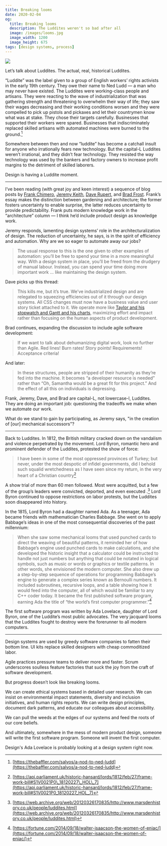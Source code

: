```yaml
---
title: Breaking looms
date: 2020-02-04
og:
  title: Breaking looms
  description: The Luddites weren't so bad after all
  image: /images/looms.jpg
  image_width: 1200
  image_height: 675
tags: [design systems, process]
---
```


![](/images/looms.jpg)

Let’s talk about Luddites. The actual, real, historical Luddites.

“Luddite” was the label given to a group of English workers’ rights activists in the early 19th century. They owe their name to Ned Ludd — a man who may never have existed. The Luddites were working-class people and artisans. They were reacting to the wave of industrialization that was gathering strength and threatening to overwhelm their way of life; they saw their wages decreasing and their working conditions worsen and they were compelled to pick up pistols and pickaxes and let their countrymen know what was at stake. They chose their targets carefully. Businesses that supported their workers were spared. Businesses that indiscriminately replaced skilled artisans with automated machines were burned to the ground.[^1]

Somewhere between then and now “luddite” has become a catchall insult for anyone who irrationally fears new technology. But the capital-L Luddites weren’t irrational, and they didn’t fear technology. They resisted the way technology was used by the bankers and factory owners to increase profit margins to the detriment of skilled laborers.

Design is having a Luddite moment.

---- 

I’ve been reading (with great joy and keen interest) a sequence of blog posts by [Frank Chimero](https://frankchimero.com/blog/2020/gardening-vs-architecture/), [Jeremy Keith](https://adactio.com/journal/16369), [Dave Rupert](https://daverupert.com/2020/01/the-web-is-industrialized-and-i-helped-industrialize-it/), and [Brad Frost](https://bradfrost.com/blog/post/design-systems-agile-and-industrialization/). Frank’s essay makes the distinction between gardening and architecture; the former fosters uncertainty to enable surprise, the latter reduces uncertainty to provide predictability. Frank puts modern knowledge work in the “architecture” column — I think he’d include product design as knowledge work. 

Jeremy responds, lamenting design systems’ role in the architecturalization of design. The reduction of uncertainty, he says, is in the spirit of efficiency and automation. Why are we so eager to automate away our jobs?

> The usual response to this is the one given to other examples of automation: you’ll be free to spend your time in a more meaningful way. With a design system in place, you’ll be freed from the drudgery of manual labour. Instead, you can spend your time doing more important work … like maintaining the design system.

Dave picks up this thread:

> This kills me, but it’s true. We’ve industrialized design and are relegated to squeezing efficiencies out of it through our design systems. All CSS changes must now have a business value and user story ticket attached to it. We operate more like [Taylor and his stopwatch and Gantt and his charts](http://bostonreview.net/race/caitlin-c-rosenthal-how-slavery-inspired-modern-business-management), maximizing effort and impact rather than focusing on the human aspects of product development.

Brad continues, expanding the discussion to include agile software development:

> If we want to talk about dehumanizing digital work, look no further than Agile. Red lines! Burn rates! Story points! Requirements! Acceptance criteria!

And later:

> In these structures, people are stripped of their humanity as they’re fed into the machine. It becomes “a developer resource is needed” rather than  “Oh, Samantha would be a great fit for this project.” And the effect of all this on individuals is depressing.

Frank, Jeremy, Dave, and Brad are capital-L, not lowercase-l, Luddites. They are doing an important job: questioning the tradeoffs we make when we automate our work.

What do we stand to gain by participating, as Jeremy says, "in the creation of [our] mechanical successors"?

---- 

Back to Luddites. In 1812, the British military cracked down on the vandalism and violence perpetrated by the movement. Lord Byron, romantic hero and prominent defender of the Luddites, protested the show of force:

> I have been in some of the most oppressed provinces of Turkey; but never, under the most despotic of infidel governments, did I behold such squalid wretchedness as I have seen since my return, in the very heart of a Christian country[^2]

A show trial of more than 60 men followed. Most were acquitted, but a few of the group’s leaders were convicted, deported, and even executed .[^3] Lord Byron continued to oppose restrictions on labor protests, but the Luddites soon disappeared into history.

In the 1815, Lord Byron had a daughter named Ada. As a teenager, Ada became friends with mathematician Charles Babbage. She went on to apply Babbage’s ideas in one of the most consequential discoveries of the past millennium:

>  When she saw some mechanical looms that used punched cards to direct the weaving of beautiful patterns, it reminded her of how Babbage’s engine used punched cards to make calculations, and she developed the historic insight that a calculator could be instructed to handle not just numbers but anything that could be notated in logical symbols, such as music or words or graphics or textile patterns. In other words, she envisioned the modern computer. She also drew up a step-by-step sequence of operations for programming Babbage’s engine to generate a complex series known as Bernoulli numbers. It included subroutines, recursive loops, and a table showing how it would feed into the computer, all of which would be familiar to any C++ coder today. It became the first published software program, earning Ada the title of “the world’s first computer programmer.”[^4]

The first software program was written by Ada Lovelace, daughter of Lord Byron, one of the Luddite’s most public advocates. The very jacquard looms that the Luddites fought to destroy were the forerunner to all modern computers. 

---- 

Design systems are used by greedy software companies to fatten their bottom line. UI kits replace skilled designers with cheap commoditized labor.

Agile practices pressure teams to deliver more and faster. Scrum underscores soulless feature factories that suck the joy from the craft of software development.

But progress doesn’t look like breaking looms.

We can create ethical systems based in detailed user research. We can insist on environmental impact statements, diversity and inclusion initiatives, and human rights reports. We can write design principles, document dark patterns, and educate our colleagues about accessibility.

We can pull the weeds at the edges of our systems and feed the roots of our core beliefs.

And ultimately, somewhere in the mess of modern product design, someone will write the first software program. Someone will invent the first computer.

Design's Ada Lovelace is probably looking at a design system right now.

[^1]:	[https://thebaffler.com/salvos/a-nod-to-ned-ludd](https://thebaffler.com/salvos/a-nod-to-ned-ludd)

[^2]:	[https://api.parliament.uk/historic-hansard/lords/1812/feb/27/frame-work-bill#S1V0021P0\_18120227\_HOL\_7](https://api.parliament.uk/historic-hansard/lords/1812/feb/27/frame-work-bill#S1V0021P0_18120227_HOL_7)

[^3]:	[https://web.archive.org/web/20120326170835/http://www.marsdenhistory.co.uk/people/luddites.html](https://web.archive.org/web/20120326170835/http://www.marsdenhistory.co.uk/people/luddites.html)

[^4]:	[https://fortune.com/2014/09/18/walter-isaacson-the-women-of-eniac/](https://fortune.com/2014/09/18/walter-isaacson-the-women-of-eniac/)